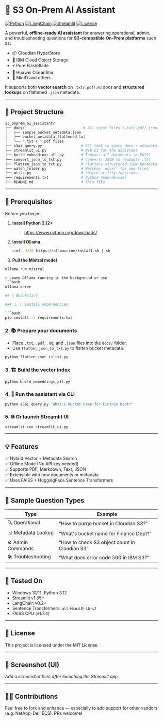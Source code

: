 # 🧠 S3 On-Prem AI Assistant

[![Python](https://img.shields.io/badge/Python-3.12-blue.svg)](https://www.python.org/)
[![LangChain](https://img.shields.io/badge/LangChain-0.2+-green.svg)](https://python.langchain.com/)
[![Streamlit](https://img.shields.io/badge/Streamlit-App-red)](https://streamlit.io/)
[![License](https://img.shields.io/badge/License-MIT-blue.svg)](LICENSE)

A powerful, **offline-ready AI assistant** for answering operational, admin, and troubleshooting questions for **S3-compatible On-Prem platforms** such as:

- 📦 Cloudian HyperStore
- 🏢 IBM Cloud Object Storage
- ⚡ Pure FlashBlade
- 🧊 Huawei OceanStor
- 🐳 MinIO and others

It supports both **vector search** on `.txt/.pdf`/`.md` docs and **structured lookups** on flattened `.json` metadata.

---

## 📁 Project Structure

```bash
s3_onprem_ai_assistant/
├── docs/                           # All input files (.txt/.pdf/.json)
│   ├── sample_bucket_metadata.json
│   ├── bucket_metadata_flattened.txt
│   └── *.txt / *.pdf files
├── s3ai_query.py                  # CLI tool to query docs + metadata
├── streamlit_ui.py                # Web UI for the assistant
├── build_embeddings_all.py        # Indexes all documents to FAISS
├── convert_json_to_txt.py         # Converts JSON to readable .txt
├── flatten_json_to_txt.py         # Flattens structured JSON metadata
├── watch_folder.py                # Watches `docs/` for new files
├── utils.py                       # Shared utility functions
├── requirements.txt               # Python dependencies
└── README.md                      # This file
```

---

## 🧰 Prerequisites

Before you begin:

1. **Install Python 3.12+**
   > https://www.python.org/downloads/

2. **Install Ollama**
   ```bash
   curl -fsSL https://ollama.com/install.sh | sh

3. **Pull the Mistral model**
```bash
ollama run mistral

> Leave Ollama running in the background or use
```bash
ollama serve

## 🚀 Quickstart

### 1. 🔧 Install dependencies

```bash
pip install -r requirements.txt
```

### 2. 📚 Prepare your documents

- Place `.txt`, `.pdf`, `.md`, and `.json` files into the `docs/` folder.
- Use `flatten_json_to_txt.py` to flatten bucket metadata.

```bash
python flatten_json_to_txt.py
```

### 3. 🏗 Build the vector index

```bash
python build_embeddings_all.py
```

### 4. 🤖 Run the assistant via CLI

```bash
python s3ai_query.py "What's bucket name for Finance Dept?"
```

### 5. 🌐 Or launch Streamlit UI

```bash
streamlit run streamlit_ui.py
```

---

## 💡 Features

✅ Hybrid Vector + Metadata Search  
✅ Offline Mode (No API key needed)  
✅ Supports PDF, Markdown, Text, JSON  
✅ Extensible with new documents or metadata  
✅ Uses FAISS + HuggingFace Sentence Transformers  

---

## 🧠 Sample Question Types

| Type                  | Example                                               |
|-----------------------|-------------------------------------------------------|
| 🔍 Operational        | “How to purge bucket in Cloudian S3?”                 |
| 📊 Metadata Lookup    | “What's bucket name for Finance Dept?”                |
| ⚙️ Admin Commands     | “How to check S3 object count in Cloudian S3”         |
| 🛠 Troubleshooting     | “What does error code 500 in IBM S3?”                 |

---

## 🧪 Tested On

- Windows 10/11, Python 3.12  
- Streamlit v1.35+  
- LangChain v0.2+  
- Sentence Transformers: `all-MiniLM-L6-v2`  
- FAISS CPU (v1.7.4)

---

## 📘 License

This project is licensed under the MIT License.

---

## 📸 Screenshot (UI)

_Add a screenshot here after launching the Streamlit app._

---

## 🙋‍♂️ Contributions

Feel free to fork and enhance — especially to add support for other vendors (e.g. NetApp, Dell ECS). PRs welcome!

